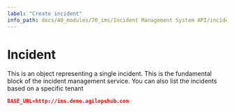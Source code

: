 ```yaml
---
label: "Create incident"
info_path: docs/40_modules/70_ims/Incident Management System API/incident-management-system
---
```


# Incident

This is an object representing a single incident. This is the fundamental block of the incident management service. You can also list the incidents based on a specific tenant

```json title=''
BASE_URL=http://ims.demo.agilopshub.com
```
